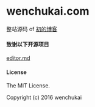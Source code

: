 # wenchukai.com
整站源码 of [初的博客](wenchukai.com)

#### 致谢以下开源项目
[editor.md](https://github.com/pandao/editor.md)

#### License

The MIT License.

Copyright (c) 2016 wenchukai
